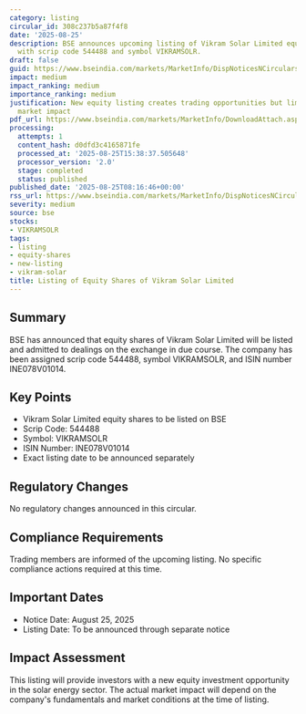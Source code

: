 ```yaml
---
category: listing
circular_id: 308c237b5a87f4f8
date: '2025-08-25'
description: BSE announces upcoming listing of Vikram Solar Limited equity shares
  with scrip code 544488 and symbol VIKRAMSOLR.
draft: false
guid: https://www.bseindia.com/markets/MarketInfo/DispNoticesNCirculars.aspx?Noticeid={CD76E181-DC71-4C91-BCA5-6D44E40B6B1A}&noticeno=20250825-9&dt=08/25/2025&icount=9&totcount=65&flag=0
impact: medium
impact_ranking: medium
importance_ranking: medium
justification: New equity listing creates trading opportunities but limited immediate
  market impact
pdf_url: https://www.bseindia.com/markets/MarketInfo/DownloadAttach.aspx?id=20250825-9&attachedId=
processing:
  attempts: 1
  content_hash: d0dfd3c4165871fe
  processed_at: '2025-08-25T15:38:37.505648'
  processor_version: '2.0'
  stage: completed
  status: published
published_date: '2025-08-25T08:16:46+00:00'
rss_url: https://www.bseindia.com/markets/MarketInfo/DispNoticesNCirculars.aspx?Noticeid={CD76E181-DC71-4C91-BCA5-6D44E40B6B1A}&noticeno=20250825-9&dt=08/25/2025&icount=9&totcount=65&flag=0
severity: medium
source: bse
stocks:
- VIKRAMSOLR
tags:
- listing
- equity-shares
- new-listing
- vikram-solar
title: Listing of Equity Shares of Vikram Solar Limited
---
```


## Summary

BSE has announced that equity shares of Vikram Solar Limited will be listed and admitted to dealings on the exchange in due course. The company has been assigned scrip code 544488, symbol VIKRAMSOLR, and ISIN number INE078V01014.

## Key Points

- Vikram Solar Limited equity shares to be listed on BSE
- Scrip Code: 544488
- Symbol: VIKRAMSOLR
- ISIN Number: INE078V01014
- Exact listing date to be announced separately

## Regulatory Changes

No regulatory changes announced in this circular.

## Compliance Requirements

Trading members are informed of the upcoming listing. No specific compliance actions required at this time.

## Important Dates

- Notice Date: August 25, 2025
- Listing Date: To be announced through separate notice

## Impact Assessment

This listing will provide investors with a new equity investment opportunity in the solar energy sector. The actual market impact will depend on the company's fundamentals and market conditions at the time of listing.